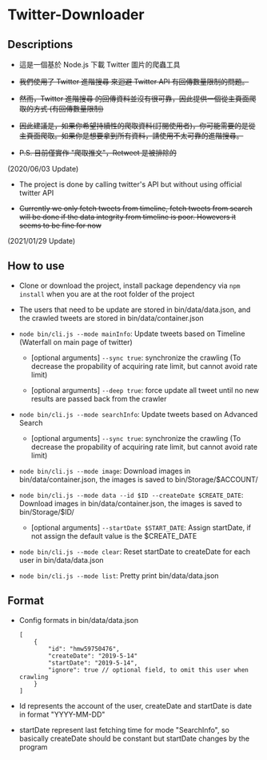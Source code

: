 # Twitter-Downloader

## Descriptions

* 這是一個基於 Node.js 下載 Twitter 圖片的爬蟲工具

* ~~我們使用了 Twitter 進階搜尋 來迴避 Twitter API 有回傳數量限制的問題。~~

* ~~然而，Twitter 進階搜尋 的回傳資料並沒有很可靠，因此提供一個從主頁面爬取的方式 (有回傳數量限制)~~

* ~~因此建議是，如果你希望持續性的爬取資料(訂閱使用者)，你可能需要的是從主頁面爬取。如果你是想要拿到所有資料，請使用不太可靠的進階搜尋。~~

* ~~P.S. 目前僅實作 "爬取推文"，Retweet 是被排除的~~

(2020/06/03 Update)

* The project is done by calling twitter's API but without using official twitter API

* ~~Currently we only fetch tweets from timeline, fetch tweets from search will be done if the data integrity from timeline is poor. Howevers it seems to be fine for now~~

(2021/01/29 Update)

## How to use

* Clone or download the project, install package dependency via ```npm install``` when you are at the root folder of the project

* The users that need to be update are stored in bin/data/data.json, and the crawled tweets are stored in bin/data/container.json

* ```node bin/cli.js --mode mainInfo```: Update tweets based on Timeline (Waterfall on main page of twitter) 

    * [optional arguments] ```--sync true```: synchronize the crawling (To decrease the propability of acquiring rate limit, but cannot avoid rate limit)
    
    * [optional arguments] ```--deep true```: force update all tweet until no new results are passed back from the crawler

* ```node bin/cli.js --mode searchInfo```: Update tweets based on Advanced Search

   * [optional arguments] ```--sync true```: synchronize the crawling (To decrease the propability of acquiring rate limit, but cannot avoid rate limit)

* ```node bin/cli.js --mode image```: Download images in bin/data/container.json, the images is saved to bin/Storage/$ACCOUNT/

* ```node bin/cli.js --mode data --id $ID --createDate $CREATE_DATE```: Download images in bin/data/container.json, the images is saved to bin/Storage/$ID/

   * [optional arguments] ```--startDate $START_DATE```: Assign startDate, if not assign the default value is the $CREATE_DATE
   
   
* ```node bin/cli.js --mode clear```: Reset startDate to createDate for each user in bin/data/data.json
   
* ```node bin/cli.js --mode list```: Pretty print bin/data/data.json

## Format

* Config formats in bin/data/data.json

    ```
    [
        {
            "id": "hmw59750476",
            "createDate": "2019-5-14"
            "startDate": "2019-5-14",
            "ignore": true // optional field, to omit this user when crawling
        }
    ]

    ```

* Id represents the account of the user, createDate and startDate is date in format "YYYY-MM-DD"

* startDate represent last fetching time for mode "SearchInfo", so basically createDate should be constant but startDate changes by the program
